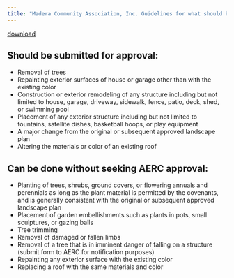 ```yaml
---
title: "Madera Community Association, Inc. Guidelines for what should be submitted to the Madera Architectural and Environmental Review Committee (AERC)"
---
```

[download](/docs/MCA_guidelines-AERC-submissions.docx)

## Should be submitted for approval:
* Removal of trees
* Repainting exterior surfaces of house or garage other than with the existing color
* Construction or exterior remodeling of any structure including but not limited to house, garage, driveway, sidewalk, fence, patio, deck, shed, or swimming pool
* Placement of any exterior structure including but not limited to fountains, satellite dishes, basketball hoops, or play equipment
* A major change from the original or subsequent approved landscape plan
* Altering the materials or color of an existing roof

## Can be done without seeking AERC approval:
* Planting of trees, shrubs, ground covers, or flowering annuals and perennials as long as the plant material is permitted by the covenants, and is generally consistent with the original or subsequent approved landscape plan
* Placement of garden embellishments such as plants in pots, small sculptures, or gazing balls
* Tree trimming
* Removal of damaged or fallen limbs
* Removal of a tree that is in imminent danger of falling on a structure (submit form to AERC for notification purposes)
* Repainting any exterior surface with the existing color
* Replacing a roof with the same materials and color
